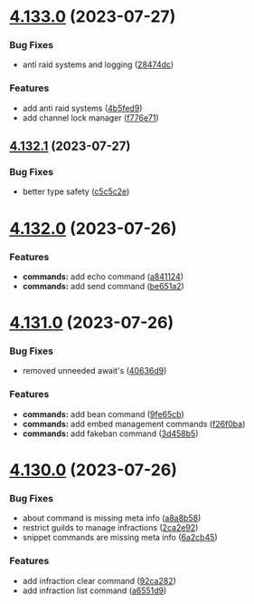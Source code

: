 # [4.133.0](https://github.com/onesoft-sudo/sudobot/compare/v4.132.1...v4.133.0) (2023-07-27)


### Bug Fixes

* anti raid systems and logging ([28474dc](https://github.com/onesoft-sudo/sudobot/commit/28474dc35b3413e52109b2aece222ed84dc771c9))


### Features

* add anti raid systems ([4b5fed9](https://github.com/onesoft-sudo/sudobot/commit/4b5fed9ed53997fad47317558ec3c72662423167))
* add channel lock manager ([f776e71](https://github.com/onesoft-sudo/sudobot/commit/f776e71e97d66c8e96c452d8868d866106546115))



## [4.132.1](https://github.com/onesoft-sudo/sudobot/compare/v4.132.0...v4.132.1) (2023-07-27)


### Bug Fixes

* better type safety ([c5c5c2e](https://github.com/onesoft-sudo/sudobot/commit/c5c5c2eff36a9ff5a353c7e3363e5d9d90e7b08f))



# [4.132.0](https://github.com/onesoft-sudo/sudobot/compare/v4.131.0...v4.132.0) (2023-07-26)


### Features

* **commands:** add echo command ([a841124](https://github.com/onesoft-sudo/sudobot/commit/a841124f81a74f46720017f45af8defbba777289))
* **commands:** add send command ([be651a2](https://github.com/onesoft-sudo/sudobot/commit/be651a2378a728fd3a58d0bf886fce73ef0cf9cb))



# [4.131.0](https://github.com/onesoft-sudo/sudobot/compare/v4.130.0...v4.131.0) (2023-07-26)


### Bug Fixes

* removed unneeded await's ([40636d9](https://github.com/onesoft-sudo/sudobot/commit/40636d9d1b25c5ba8d40468e9558f0a67cdeaef1))


### Features

* **commands:** add bean command ([9fe65cb](https://github.com/onesoft-sudo/sudobot/commit/9fe65cb33d3861262db133bde203014a7972eeae))
* **commands:** add embed management commands ([f26f0ba](https://github.com/onesoft-sudo/sudobot/commit/f26f0bae38f474d1f423a43087ffcd6144759087))
* **commands:** add fakeban command ([3d458b5](https://github.com/onesoft-sudo/sudobot/commit/3d458b5e78b77a5e46ba7a6c76ba9a5430917609))



# [4.130.0](https://github.com/onesoft-sudo/sudobot/compare/v4.129.0...v4.130.0) (2023-07-26)


### Bug Fixes

* about command is missing meta info ([a8a8b58](https://github.com/onesoft-sudo/sudobot/commit/a8a8b58cf6affa833e5f278416361239ef4c17c0))
* restrict guilds to manage infractions ([2ca2e92](https://github.com/onesoft-sudo/sudobot/commit/2ca2e925a35f2ec8ac4004ea742dd69298780264))
* snippet commands are missing meta info ([6a2cb45](https://github.com/onesoft-sudo/sudobot/commit/6a2cb45fb8abccad68f58b9a64f9feae54bb0f1a))


### Features

* add infraction clear command ([92ca282](https://github.com/onesoft-sudo/sudobot/commit/92ca282c714918dbecf65fe09838acba31eb93fa))
* add infraction list command ([a6551d9](https://github.com/onesoft-sudo/sudobot/commit/a6551d905d907fa62a516c4f89b273ceb14e2d15))




